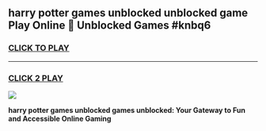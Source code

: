 
## harry potter games unblocked unblocked game Play Online 👋 Unblocked Games #knbq6
<h3>
<a href="https://premium.freeplayer.one?title=harry_potter_games_unblocked&ref=21F">CLICK TO PLAY</a></h3>
<hr>

<h3>
<a href="https://premium.freeplayer.one?title=harry_potter_games_unblocked&ref=21F">CLICK 2 PLAY</a>
  
</h3>

<a href="https://premium.freeplayer.one?title=harry_potter_games_unblocked&ref=21F/"><img src="https://clearcache.store/games.png"></a>


**harry potter games unblocked games unblocked: Your Gateway to Fun and Accessible Online Gaming**
